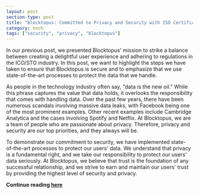 ```yaml
---
layout: post
section-type: post
title: "Blocktopus: Committed to Privacy and Security with ISO Certifications"
category: tech
tags: ["security", "privacy", "blocktopus"]
---
```


In our previous post, we presented Blocktopus' mission to strike a balance
between creating a delightful user experience and adhering to regulations in the
ICO/STO industry. In this post, we want to highlight the steps we have taken to
ensure that Blocktopus is secure and to emphasize that we use state-of-the-art
processes to protect the data that we handle.

As people in the technology industry often say, "data is the new oil." While
this phrase captures the value that data holds, it overlooks the responsibility
that comes with handling data. Over the past few years, there have been numerous
scandals involving massive data leaks, with Facebook being one of the most
prominent examples. Other recent examples include Cambridge Analytica and the
cases involving Spotify and Netflix. At Blocktopus, we are a team of people who
are passionate about privacy. Therefore, privacy and security are our top
priorities, and they always will be.

To demonstrate our commitment to security, we have implemented state-of-the-art
processes to protect our users' data. We understand that privacy is a
fundamental right, and we take our responsibility to protect our users' data
seriously. At Blocktopus, we believe that trust is the foundation of any
successful relationship, and we strive to earn and maintain our users' trust by
providing the highest level of security and privacy.

**Continue reading
[here](https://medium.com/blocktopus/security-and-privacy-at-blocktopus-2844979ab1)**
